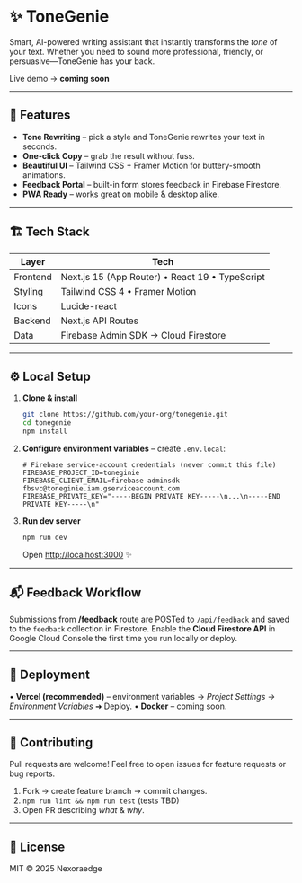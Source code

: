 # ✨ ToneGenie

Smart, AI-powered writing assistant that instantly transforms the *tone* of your text. Whether you need to sound more professional, friendly, or persuasive—ToneGenie has your back.

Live demo → **coming soon**

---

## 🚀 Features

- **Tone Rewriting** – pick a style and ToneGenie rewrites your text in seconds.
- **One-click Copy** – grab the result without fuss.
- **Beautiful UI** – Tailwind CSS + Framer Motion for buttery-smooth animations.
- **Feedback Portal** – built-in form stores feedback in Firebase Firestore.
- **PWA Ready** – works great on mobile & desktop alike.

---

## 🏗️ Tech Stack

| Layer | Tech |
|-------|------|
| Frontend | Next.js 15 (App Router) • React 19 • TypeScript |
| Styling  | Tailwind CSS 4 • Framer Motion |
| Icons    | Lucide-react |
| Backend  | Next.js API Routes |
| Data     | Firebase Admin SDK → Cloud Firestore |

---

## ⚙️ Local Setup

1. **Clone & install**
   ```bash
   git clone https://github.com/your-org/tonegenie.git
   cd tonegenie
   npm install
   ```
2. **Configure environment variables** – create `.env.local`:
   ```env
   # Firebase service-account credentials (never commit this file)
   FIREBASE_PROJECT_ID=toneginie
   FIREBASE_CLIENT_EMAIL=firebase-adminsdk-fbsvc@toneginie.iam.gserviceaccount.com
   FIREBASE_PRIVATE_KEY="-----BEGIN PRIVATE KEY-----\n...\n-----END PRIVATE KEY-----\n"
   ```
3. **Run dev server**
   ```bash
   npm run dev
   ```
   Open <http://localhost:3000> ✨

---

## 📬 Feedback Workflow

Submissions from **/feedback** route are POSTed to `/api/feedback` and saved to the `feedback` collection in Firestore. Enable the **Cloud Firestore API** in Google Cloud Console the first time you run locally or deploy.

---

## 🛫 Deployment

• **Vercel (recommended)** – environment variables → *Project Settings → Environment Variables* ➜ Deploy.
• **Docker** – coming soon.

---

## 🤝 Contributing

Pull requests are welcome! Feel free to open issues for feature requests or bug reports.

1. Fork → create feature branch → commit changes.
2. `npm run lint && npm run test`  (tests TBD)
3. Open PR describing *what* & *why*.

---

## 📄 License

MIT © 2025 Nexoraedge

